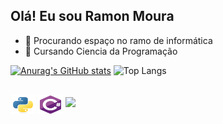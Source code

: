 ## Olá! Eu sou Ramon Moura

- 👀 Procurando espaço no ramo de informática
- 🌱 Cursando Ciencia da Programação

[![Anurag's GitHub stats](https://github-readme-stats.vercel.app/api?username=ramouraaa&show_icons=true&theme=tokyonight)](https://github.com/anuraghazra/github-readme-stats)
![Top Langs](https://github-readme-stats.vercel.app/api/top-langs/?username=ramouraaa&layout=compact&theme=tokyonight)
<div style="display: inline_block"><br>
  <img align="center" alt="Rafa-Python" height="30" width="40" src="https://raw.githubusercontent.com/devicons/devicon/master/icons/python/python-original.svg">
  <img align="center" alt="Rafa-Csharp" height="30" width="40" src="https://raw.githubusercontent.com/devicons/devicon/master/icons/csharp/csharp-original.svg">
  <img src="https://cdn.jsdelivr.net/gh/devicons/devicon/icons/cplusplus/cplusplus-original.svg" />
</div>



